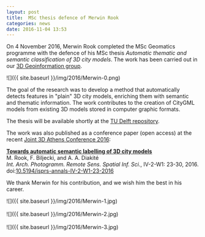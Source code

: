 ```yaml
---
layout: post
title:  MSc thesis defence of Merwin Rook
categories: news
date: 2016-11-04 13:53
---
```


On 4 November 2016, Merwin Rook completed the MSc Geomatics programme with the defence of his MSc thesis <i>Automatic thematic and semantic classification of 3D city models</i>.
The work has been carried out in our [3D Geoinformation group](https://3d.bk.tudelft.nl).

![]({{ site.baseurl }}/img/2016/Merwin-0.png)

The goal of the research was to develop a method that automatically detects features in "plain" 3D city models, enriching them with semantic and thematic information. The work contributes to the creation of CityGML models from existing 3D models stored in computer graphic formats.

The thesis will be available shortly at the [TU Delft repository](http://repository.tudelft.nl).

The work was also published as a conference paper (open access) at the recent [Joint 3D Athens Conference 2016](http://3dathens2016.gr/site/):

<b>[Towards automatic semantic labelling of 3D city models](http://doi.org/10.5194/isprs-annals-IV-2-W1-23-2016)</b>
<br>
M. Rook, F. Biljecki, and A. A. Diakité<br>
<i>Int. Arch. Photogramm. Remote Sens. Spatial Inf. Sci.</i>, IV-2-W1: 23-30, 2016.
<br>doi:[10.5194/isprs-annals-IV-2-W1-23-2016](http://doi.org/10.5194/isprs-annals-IV-2-W1-23-2016)

We thank Merwin for his contribution, and we wish him the best in his career.

![]({{ site.baseurl }}/img/2016/Merwin-1.jpg)<br><br>
![]({{ site.baseurl }}/img/2016/Merwin-2.jpg)<br><br>
![]({{ site.baseurl }}/img/2016/Merwin-3.jpg)